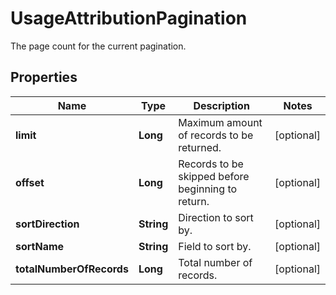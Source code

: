 

# UsageAttributionPagination

The page count for the current pagination.
## Properties

Name | Type | Description | Notes
------------ | ------------- | ------------- | -------------
**limit** | **Long** | Maximum amount of records to be returned. |  [optional]
**offset** | **Long** | Records to be skipped before beginning to return. |  [optional]
**sortDirection** | **String** | Direction to sort by. |  [optional]
**sortName** | **String** | Field to sort by. |  [optional]
**totalNumberOfRecords** | **Long** | Total number of records. |  [optional]



